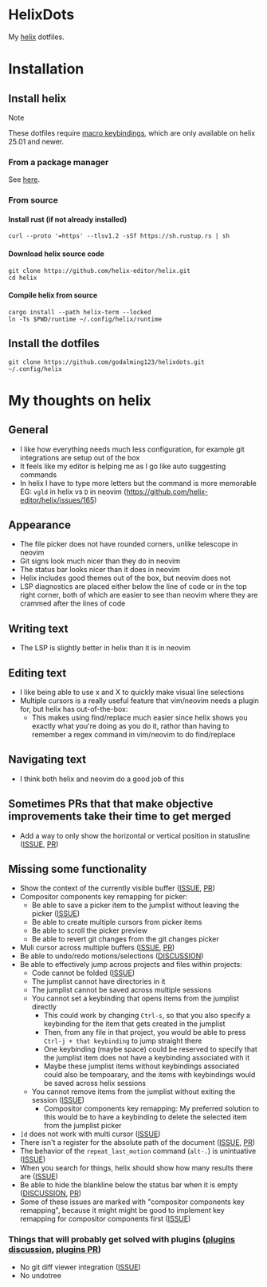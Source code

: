 # HelixDots

My [helix](https://github.com/helix-editor/helix) dotfiles.

# Installation

## Install helix

> [!NOTE]
> These dotfiles require [macro keybindings](https://helix-editor.com/news/release-25-01-highlights/#macro-keybindings), which are only available on helix 25.01 and newer.

### From a package manager

See [here](https://docs.helix-editor.com/package-managers.html).

### From source

#### Install rust (if not already installed)

```
curl --proto '=https' --tlsv1.2 -sSf https://sh.rustup.rs | sh
```

#### Download helix source code

```
git clone https://github.com/helix-editor/helix.git
cd helix
```

#### Compile helix from source

```
cargo install --path helix-term --locked
ln -Ts $PWD/runtime ~/.config/helix/runtime
```

## Install the dotfiles

```
git clone https://github.com/godalming123/helixdots.git ~/.config/helix
```

# My thoughts on helix

## General

- I like how everything needs much less configuration, for example git integrations are setup out of the box
- It feels like my editor is helping me as I go like auto suggesting commands
- In helix I have to type more letters but the command is more memorable EG: `vgld` in helix vs `D` in neovim (https://github.com/helix-editor/helix/issues/165)

## Appearance

- The file picker does not have rounded corners, unlike telescope in neovim
- Git signs look much nicer than they do in neovim
- The status bar looks nicer than it does in neovim
- Helix includes good themes out of the box, but neovim does not
- LSP diagnostics are placed either below the line of code or in the top right corner, both of which are easier to see than neovim where they are crammed after the lines of code

## Writing text

- The LSP is slightly better in helix than it is in neovim

## Editing text

- I like being able to use x and X to quickly make visual line selections
- Multiple cursors is a really useful feature that vim/neovim needs a plugin for, but helix has out-of-the-box:
  - This makes using find/replace much easier since helix shows you exactly what you're doing as you do it, rathor than having to remember a regex command in vim/neovim to do find/replace

## Navigating text

- I think both helix and neovim do a good job of this

## Sometimes PRs that that make objective improvements take their time to get merged

- Add a way to only show the horizontal or vertical position in statusline ([ISSUE](https://github.com/helix-editor/helix/discussions/10282), [PR](https://github.com/helix-editor/helix/pull/10883))

## Missing some functionality

- Show the context of the currently visible buffer ([ISSUE](https://github.com/helix-editor/helix/issues/396), [PR](https://github.com/helix-editor/helix/pull/6118))
- Compositor components key remapping for picker:
  - Be able to save a picker item to the jumplist without leaving the picker ([ISSUE](https://github.com/helix-editor/helix/issues/12822))
  - Be able to create multiple cursors from picker items
  - Be able to scroll the picker preview
  - Be able to revert git changes from the git changes picker
- Muli cursor across multiple buffers ([ISSUE](https://github.com/helix-editor/helix/issues/4335), [PR](https://github.com/helix-editor/helix/pull/4381#issuecomment-1382831419))
- Be able to undo/redo motions/selections ([DISCUSSION](https://github.com/helix-editor/helix/discussions/12905))
- Be able to effectively jump across projects and files within projects:
  - Code cannot be folded ([ISSUE](https://github.com/helix-editor/helix/issues/1840))
  - The jumplist cannot have directories in it
  - The jumplist cannot be saved across multiple sessions
  - You cannot set a keybinding that opens items from the jumplist directly
    - This could work by changing `Ctrl-s`, so that you also specify a keybinding for the item that gets created in the jumplist
    - Then, from any file in that project, you would be able to press `Ctrl-j + that keybinding` to jump straight there
    - One keybinding (maybe space) could be reserved to specify that the jumplist item does not have a keybinding associated with it
    - Maybe these jumplist items without keybindings associated could also be tempoarary, and the items with keybindings would be saved across helix sessions
  - You cannot remove items from the jumplist without exiting the session ([ISSUE](https://github.com/helix-editor/helix/issues/4757))
    - Compositor components key remapping: My preferred solution to this would be to have a keybinding to delete the selected item from the jumplist picker
- `]d` does not work with multi cursor ([ISSUE](https://github.com/helix-editor/helix/issues/12906))
- There isn't a register for the absolute path of the document ([ISSUE](https://github.com/helix-editor/helix/issues/12881), [PR](https://github.com/helix-editor/helix/pull/12887))
- The behavior of the `repeat_last_motion` command (`alt-.`) is unintuative ([ISSUE](https://github.com/helix-editor/helix/issues/8761#issuecomment-1803145453))
- When you search for things, helix should show how many results there are ([ISSUE](https://github.com/helix-editor/helix/issues/2811))
- Be able to hide the blankline below the status bar when it is empty ([DISCUSSION](https://github.com/helix-editor/helix/discussions/10818), [PR](https://github.com/helix-editor/helix/pull/12204))
- Some of these issues are marked with "compositor components key remapping", because it might might be good to implement key remapping for compositor components first ([ISSUE](https://github.com/helix-editor/helix/issues/5505))

### Things that will probably get solved with plugins ([plugins discussion](https://github.com/helix-editor/helix/discussions/3806), [plugins PR](https://github.com/helix-editor/helix/pull/8675))

- No git diff viewer integration ([ISSUE](https://github.com/helix-editor/helix/issues/227))
- No undotree
